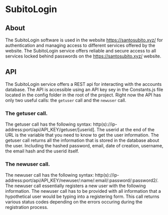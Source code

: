 # SubitoLogin
## About
The SubitoLogin software is used in the website https://santosubito.xyz/ for authentication and managing access to different services offered by the website.
The SubitoLogin service offers reliable and secure access to all services locked behind passwords on the https://santosubito.xyz/ website.
## API
The SubitoLogin service offers a REST api for interacting with the accounts database. 
The API is accessible using an API key sey in the Constants.js file located in the config folder in the root of the project.
Right now the API has only two useful calls: the `getuser` call and the `newuser` call.
### The getuser call.
The getuser call has the following syntax: http(s)://ip-address:port/api/API_KEY/getuser/[userid].
The userid at the end of the URL is the variable that you need to know to get the user information.
The getuser call returns all the information that is stored in the database about the user. Including the hashed password, email, date of creation, username, the email hash and the userid itself.
### The newuser call.
The newuser call has the following syntax: http(s)://ip-address:port/api/API_KEY/newuser/:name/:email/:password/:password2/.
The newuser call essentially registers a new user with the following information. The newuser call has to be provided with all information that a hypothetical user would be typing into a registering form. This call returns various status codes depending on the errors occuring during the registration process. 